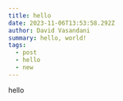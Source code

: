 ```yaml
---
title: hello
date: 2023-11-06T13:53:58.292Z
author: David Vasandani
summary: hello, world!
tags:
  - post
  - hello
  - new
---
```

hello